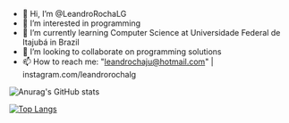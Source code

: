 - 👋 Hi, I’m @LeandroRochaLG
- 👀 I’m interested in programming
- 🌱 I’m currently learning Computer Science at Universidade Federal de Itajubá in Brazil
- 💞️ I’m looking to collaborate on programming solutions
- 📫 How to reach me: "leandrochaju@hotmail.com" | instagram.com/leandrorochalg

![Anurag's GitHub stats](https://github-readme-stats.vercel.app/api?username=anuraghazra&theme=transparent&show_icons=true)

[![Top Langs](https://github-readme-stats.vercel.app/api/top-langs/?username=anuraghazra&size_weight=0.5&count_weight=0.5)](https://github.com/anuraghazra/github-readme-stats)

<!---
LeandroRochaLG/LeandroRochaLG is a ✨ special ✨ repository because its `README.md` (this file) appears on your GitHub profile.
You can click the Preview link to take a look at your changes.
--->
